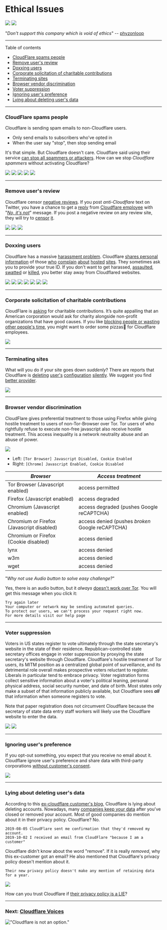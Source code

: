 # Ethical Issues

![](image/itsreallythatbad.jpg)
![](image/telegram/c81238387627b4bfd3dcd60f56d41626.jpg)

"_Don't support this company which is void of ethics_" -- [phyzonloop](https://twitter.com/phyzonloop)

---

Table of contents

- [CloudFlare spams people](README_ethics.md#cloudflare-spams-people)
- [Remove user's review](README_ethics.md#remove-users-review)
- [Doxxing users](README_ethics.md#doxxing-users)
- [Corporate solicitation of charitable contributions](README_ethics.md#corporate-solicitation-of-charitable-contributions)
- [Terminating sites](README_ethics.md#terminating-sites)
- [Browser vendor discrimination](README_ethics.md#browser-vendor-discrimination)
- [Voter suppression](README_ethics.md#voter-suppression)
- [Ignoring user's preference](README_ethics.md#ignoring-user-s-preference)
- [Lying about deleting user's data](README_ethics.md#lying-about-deleting-users-data)

---

### CloudFlare spams people

Cloudflare is sending spam emails to non-Cloudflare users.

- Only send emails to subscribers who’ve opted in
- When the user say "stop", then stop sending email

It's that simple. But Cloudflare doesn't care.
Cloudflare said using their service [can stop all spammers or attackers](https://support.cloudflare.com/hc/en-us/articles/200170066-Will-activating-Cloudflare-stop-all-spammers-or-attackers-).
How can we stop _Cloudflare spammers_ without activating Cloudflare?


![](image/cfspam01.jpg)
![](image/cfspam03.jpg)
![](image/cfspam02.jpg)
![](image/cfspambrittany.jpg)
![](image/cfspamtwtr.jpg)

---

### Remove user's review

Cloudflare censor [negative reviews](https://web.archive.org/web/20191116004046/https://www.trustpilot.com/reviews/5aa6ee0ed5a5700a7c8cf853). If you post _anti-Cloudflare_ text on Twitter, you have a chance to get a [reply](https://twitter.com/CloudflareHelp/status/1126051764917145601) from [Cloudflare employee](cloudflare_inc/cloudflare_members.txt) with "_[No, it's not](PEOPLE.md)_" message. If you post a negative review on any review site, they will try to [censor](https://twitter.com/phyzonloop/status/1178836176985366529) [it](https://twitter.com/dxgl_org/status/1178722159432220672).


![](image/cfcenrev_01.jpg)
![](image/cfcenrev_02.jpg)
![](image/cfcenrev_03.jpg)

---

### Doxxing users


Cloudflare has a massive [harassment problem](https://web.archive.org/web/20171024040313/http://www.businessinsider.com/cloudflare-ceo-suggests-people-who-report-online-abuse-use-fake-names-2017-5).
Cloudflare [shares personal information](https://archive.ph/ePdvi) of those [who](https://twitter.com/ZJemptv/status/898299709634248704) [complain](https://twitter.com/TinyPirate/status/554718958176067584) [about](https://twitter.com/remembrancermx/status/1010329041235148802) [hosted](https://twitter.com/Bridaguy/status/915003769280172037) [sites](https://twitter.com/HelloAndrew/status/897260208845500416). They sometimes ask you to provide
your true ID. If you don't want to get harassed, [assaulted](https://twitter.com/NiteShade925/status/1158469203420205056), [swatted](https://boingboing.net/2015/01/19/invasion-boards-set-out-to-rui.html) or [killed](https://twitter.com/RusEmbUSA/status/1187363092793040901), you better stay away from Cloudflared websites.


![](image/cfdox_what.jpg)
![](image/cfdox_swat.jpg)
![](image/cfdox_kill.jpg)
![](image/cfdox_threat.jpg)
![](image/cfdox_dox.jpg)
![](image/cfdox_ex1.jpg)
![](image/cfdox_ex2.jpg)

---

### Corporate solicitation of charitable contributions

CloudFlare is [asking](https://web.archive.org/web/20191112033605/https://opencollective.com/cloudflarecollective#section-about) for charitable contributions. It’s quite appalling that an American corporation would ask for charity alongside non-profit organizations that have good causes. If you like [blocking people or wasting other people's time](PEOPLE.md), you might want to order some pizzas🍕 for Cloudflare employees.


![](image/cfdonate.jpg)

---

### Terminating sites

What will you do if your site goes down _suddenly_? There are reports that Cloudflare is [deleting](https://twitter.com/stefan_eady/status/1126033791267426304) [user's](https://twitter.com/derivativeburke/status/903755267053117440) [configuration](https://twitter.com/lordscarlet/status/1046785164792205314) [silently](https://twitter.com/BlnaryMlke/status/1194339461984854018). We suggest you find [better provider](what-to-do.md).

![](image/cftmnt.jpg)

---

### Browser vendor discrimination

CloudFlare gives preferential treatment to those using Firefox while giving hostile treatment to users of non-Tor-Browser over Tor.
Tor users of who rightfully refuse to execute non-free javascript also receive hostile treatment.
This access inequality is a network neutrality abuse and an abuse of power.

![](image/browserdiff.jpg)

- Left: `[Tor Browser] Javascript Disabled, Cookie Enabled`
- Right: `[Chrome] Javascript Enabled, Cookie Disabled`

| ***Browser*** | ***Access treatment*** |
| --- | --- |
| Tor Browser (Javascript enabled) | access permitted |
| Firefox (Javascript enabled) | access degraded |
| Chromium (Javascript enabled) | access degraded (pushes Google reCAPTCHA) |
| Chromium or Firefox (Javascript disabled) | access denied (pushes *broken* Google reCAPTCHA) |
| Chromium or Firefox (Cookie disabled) | access denied |
| lynx | access denied |
| w3m | access denied |
| wget | access denied |


"_Why not use Audio button to solve easy challenge?_"

Yes, there is an audio button, but it _always_ [doesn't work over Tor](https://trac.torproject.org/projects/tor/ticket/23840). You will get this message when you click it:

```
Try again later
Your computer or network may be sending automated queries.
To protect our users, we can't process your request right now.
For more details visit our help page
```

---

### Voter suppression

Voters in US states register to vote ultimately through the state secretary's website in the state of their residence.
Republican-controlled state secretary offices engage in voter suppression by proxying the state secretary's website through Cloudflare.
Cloudflare's hostile treatment of Tor users, its MITM position as a centralized global point of surveillance, and its detrimental role overall 
makes prospective voters reluctant to register.  Liberals in particular tend to embrace privacy.  Voter registration forms collect sensitive information about a voter's political leaning, personal physical address, social security number, and date of birth.
Most states only make a subset of that information publicly available, but Cloudflare sees ***all*** that information when someone registers to vote.

Note that paper registration does not circumvent Cloudflare because the secretary of state data entry staff workers will likely use the
Cloudflare website to enter the data.

![](image/cfvotm_01.jpg)
![](image/cfvotm_02.jpg)

---

### Ignoring user's preference

If you opt-out something, you expect that you receive no email about it. Cloudflare ignore user's preference and share data with third-party corporations [without customer's consent](https://twitter.com/thexpaw/status/1108424723233419264).

![](image/cfviopl_tp.jpg)

---

### Lying about deleting user's data

According to this [ex-cloudflare customer's blog](https://shkspr.mobi/blog/2019/11/can-you-trust-cloudflare-with-your-personal-data/), Cloudflare is lying about deleting accounts. Nowadays, many [companies keep your data](https://justdeleteme.xyz/) after you've closed or removed your account. Most of good companies do mention about it in their privacy policy. Cloudflare? No.

```
2019-08-05 CloudFlare sent me confirmation that they'd removed my account.
2019-10-02 I received an email from CloudFlare "because I am a customer"
```

Cloudflare didn't know about the word "remove". If it is really _removed_, why this ex-customer got an email? He also mentioned that Cloudflare's privacy policy doesn't mention about it.

```
Their new privacy policy doesn't make any mention of retaining data for a year.
```

![](image/cfviopl_notdel.jpg)

How can you trust Cloudflare if [their privacy policy is a LIE](https://twitter.com/daviddlow/status/1197787135526555648)?



---

### Next: **[Cloudflare Voices](PEOPLE.md)**

!["Cloudflare is not an option."](image/cfisnotanoption.jpg)
